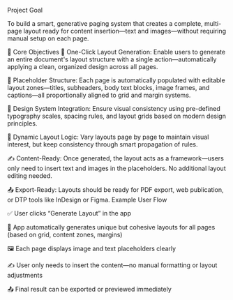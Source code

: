 Project Goal

To build a smart, generative paging system that creates a complete, multi-page layout ready for content insertion—text and images—without requiring manual setup on each page.

🔧 Core Objectives
🧠 One-Click Layout Generation: Enable users to generate an entire document's layout structure with a single action—automatically applying a clean, organized design across all pages.

📄 Placeholder Structure: Each page is automatically populated with editable layout zones—titles, subheaders, body text blocks, image frames, and captions—all proportionally aligned to grid and margin systems.

🎨 Design System Integration: Ensure visual consistency using pre-defined typography scales, spacing rules, and layout grids based on modern design principles.

🔄 Dynamic Layout Logic: Vary layouts page by page to maintain visual interest, but keep consistency through smart propagation of rules.

✍️ Content-Ready: Once generated, the layout acts as a framework—users only need to insert text and images in the placeholders. No additional layout editing needed.

📤 Export-Ready: Layouts should be ready for PDF export, web publication, or DTP tools like InDesign or Figma.
Example User Flow

✅ User clicks “Generate Layout” in the app

🔄 App automatically generates unique but cohesive layouts for all pages (based on grid, content zones, margins)

🖼️ Each page displays image and text placeholders clearly

✍️ User only needs to insert the content—no manual formatting or layout adjustments

📤 Final result can be exported or previewed immediately

